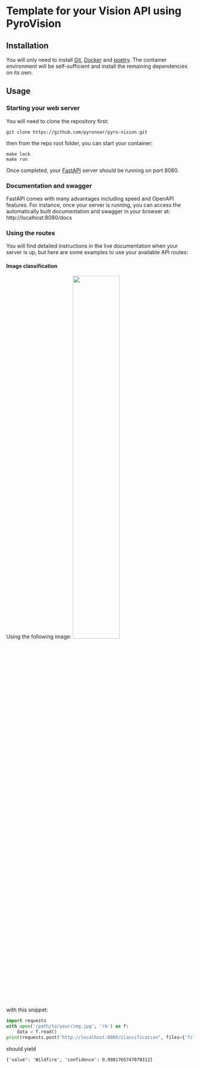 # Template for your Vision API using PyroVision

## Installation

You will only need to install [Git](https://git-scm.com/book/en/v2/Getting-Started-Installing-Git), [Docker](https://docs.docker.com/get-docker/) and [poetry](https://python-poetry.org/docs/#installation). The container environment will be self-sufficient and install the remaining dependencies on its own.

## Usage

### Starting your web server

You will need to clone the repository first:
```shell
git clone https://github.com/pyronear/pyro-vision.git
```
then from the repo root folder, you can start your container:

```shell
make lock
make run
```
Once completed, your [FastAPI](https://fastapi.tiangolo.com/) server should be running on port 8080.

### Documentation and swagger

FastAPI comes with many advantages including speed and OpenAPI features. For instance, once your server is running, you can access the automatically built documentation and swagger in your browser at: http://localhost:8080/docs


### Using the routes

You will find detailed instructions in the live documentation when your server is up, but here are some examples to use your available API routes:

#### Image classification

Using the following image:
<img src="https://upload.wikimedia.org/wikipedia/commons/a/a6/The_Rim_Fire_in_the_Stanislaus_National_Forest_near_in_California_began_on_Aug._17%2C_2013-0004.jpg" width="50%" height="50%">

with this snippet:

```python
import requests
with open('/path/to/your/img.jpg', 'rb') as f:
    data = f.read()
print(requests.post("http://localhost:8080/classification", files={'file': data}).json())
```

should yield
```
{'value': 'Wildfire', 'confidence': 0.9981765747070312}
```
